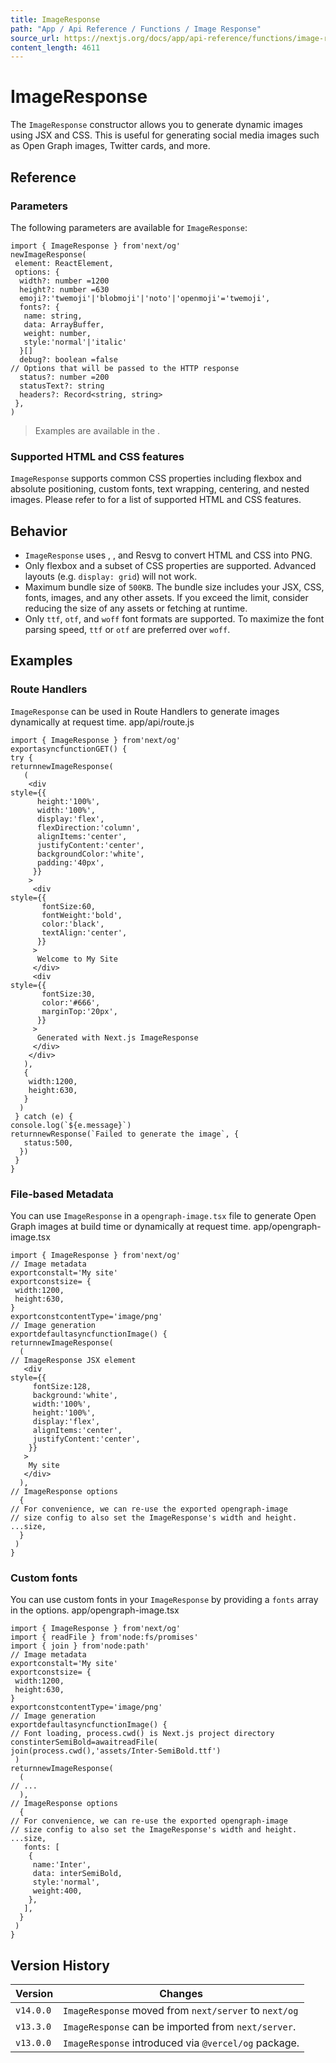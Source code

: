 ```yaml
---
title: ImageResponse
path: "App / Api Reference / Functions / Image Response"
source_url: https://nextjs.org/docs/app/api-reference/functions/image-response
content_length: 4611
---
```


# ImageResponse
The `ImageResponse` constructor allows you to generate dynamic images using JSX and CSS. This is useful for generating social media images such as Open Graph images, Twitter cards, and more.
## Reference
### Parameters
The following parameters are available for `ImageResponse`:
```
import { ImageResponse } from'next/og'
newImageResponse(
 element: ReactElement,
 options: {
  width?: number =1200
  height?: number =630
  emoji?:'twemoji'|'blobmoji'|'noto'|'openmoji'='twemoji',
  fonts?: {
   name: string,
   data: ArrayBuffer,
   weight: number,
   style:'normal'|'italic'
  }[]
  debug?: boolean =false
// Options that will be passed to the HTTP response
  status?: number =200
  statusText?: string
  headers?: Record<string, string>
 },
)
```

> Examples are available in the .
### Supported HTML and CSS features
`ImageResponse` supports common CSS properties including flexbox and absolute positioning, custom fonts, text wrapping, centering, and nested images.
Please refer to for a list of supported HTML and CSS features.
## Behavior
  * `ImageResponse` uses , , and Resvg to convert HTML and CSS into PNG.
  * Only flexbox and a subset of CSS properties are supported. Advanced layouts (e.g. `display: grid`) will not work.
  * Maximum bundle size of `500KB`. The bundle size includes your JSX, CSS, fonts, images, and any other assets. If you exceed the limit, consider reducing the size of any assets or fetching at runtime.
  * Only `ttf`, `otf`, and `woff` font formats are supported. To maximize the font parsing speed, `ttf` or `otf` are preferred over `woff`.


## Examples
### Route Handlers
`ImageResponse` can be used in Route Handlers to generate images dynamically at request time.
app/api/route.js
```
import { ImageResponse } from'next/og'
exportasyncfunctionGET() {
try {
returnnewImageResponse(
   (
    <div
style={{
      height:'100%',
      width:'100%',
      display:'flex',
      flexDirection:'column',
      alignItems:'center',
      justifyContent:'center',
      backgroundColor:'white',
      padding:'40px',
     }}
    >
     <div
style={{
       fontSize:60,
       fontWeight:'bold',
       color:'black',
       textAlign:'center',
      }}
     >
      Welcome to My Site
     </div>
     <div
style={{
       fontSize:30,
       color:'#666',
       marginTop:'20px',
      }}
     >
      Generated with Next.js ImageResponse
     </div>
    </div>
   ),
   {
    width:1200,
    height:630,
   }
  )
 } catch (e) {
console.log(`${e.message}`)
returnnewResponse(`Failed to generate the image`, {
   status:500,
  })
 }
}
```

### File-based Metadata
You can use `ImageResponse` in a `opengraph-image.tsx` file to generate Open Graph images at build time or dynamically at request time.
app/opengraph-image.tsx
```
import { ImageResponse } from'next/og'
// Image metadata
exportconstalt='My site'
exportconstsize= {
 width:1200,
 height:630,
}
exportconstcontentType='image/png'
// Image generation
exportdefaultasyncfunctionImage() {
returnnewImageResponse(
  (
// ImageResponse JSX element
   <div
style={{
     fontSize:128,
     background:'white',
     width:'100%',
     height:'100%',
     display:'flex',
     alignItems:'center',
     justifyContent:'center',
    }}
   >
    My site
   </div>
  ),
// ImageResponse options
  {
// For convenience, we can re-use the exported opengraph-image
// size config to also set the ImageResponse's width and height.
...size,
  }
 )
}
```

### Custom fonts
You can use custom fonts in your `ImageResponse` by providing a `fonts` array in the options.
app/opengraph-image.tsx
```
import { ImageResponse } from'next/og'
import { readFile } from'node:fs/promises'
import { join } from'node:path'
// Image metadata
exportconstalt='My site'
exportconstsize= {
 width:1200,
 height:630,
}
exportconstcontentType='image/png'
// Image generation
exportdefaultasyncfunctionImage() {
// Font loading, process.cwd() is Next.js project directory
constinterSemiBold=awaitreadFile(
join(process.cwd(),'assets/Inter-SemiBold.ttf')
 )
returnnewImageResponse(
  (
// ...
  ),
// ImageResponse options
  {
// For convenience, we can re-use the exported opengraph-image
// size config to also set the ImageResponse's width and height.
...size,
   fonts: [
    {
     name:'Inter',
     data: interSemiBold,
     style:'normal',
     weight:400,
    },
   ],
  }
 )
}
```

## Version History
Version| Changes  
---|---  
`v14.0.0`| `ImageResponse` moved from `next/server` to `next/og`  
`v13.3.0`| `ImageResponse` can be imported from `next/server`.  
`v13.0.0`| `ImageResponse` introduced via `@vercel/og` package.
